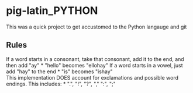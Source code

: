 # pig-latin_PYTHON
This was a quick project to get accustomed to the Python langauge and git

## Rules
If a word starts in a consonant, take that consonant, add it to the end, and then add "ay"
    * "hello" becomes "ellohay"
If a word starts in a vowel, just add "hay" to the end
    * "is" becomes "ishay"
<br />
This implementation DOES account for exclamations and possible word endings. This includes:
    * ".", "!", "?", "," ":", ";"